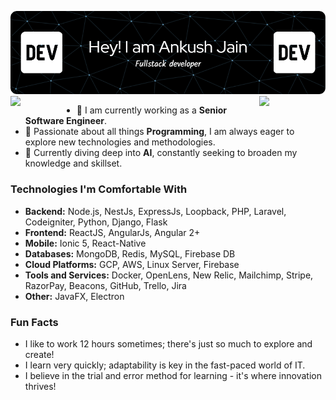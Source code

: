 ![logo](AnkushTechDev-github-header-image.png)
<img align="left" src="https://user-images.githubusercontent.com/65187002/144930161-2f783401-8d27-4fdf-a2f7-cc0ba32f1f1f.gif" width="21%" style="display:inline;"><img align="right" src="https://user-images.githubusercontent.com/65187002/144930161-2f783401-8d27-4fdf-a2f7-cc0ba32f1f1f.gif" width="21%" style="display:inline;">

- 🔭 I am currently working as a **Senior Software Engineer**.
- 🌱 Passionate about all things **Programming**, I am always eager to explore new technologies and methodologies.
- :seedling: Currently diving deep into **AI**, constantly seeking to broaden my knowledge and skillset.

### Technologies I'm Comfortable With
- **Backend:** Node.js, NestJs, ExpressJs, Loopback, PHP, Laravel, Codeigniter, Python, Django, Flask
- **Frontend:** ReactJS, AngularJs, Angular 2+
- **Mobile:** Ionic 5, React-Native
- **Databases:** MongoDB, Redis, MySQL, Firebase DB
- **Cloud Platforms:** GCP, AWS, Linux Server, Firebase
- **Tools and Services:** Docker, OpenLens, New Relic, Mailchimp, Stripe, RazorPay, Beacons, GitHub, Trello, Jira
- **Other:** JavaFX, Electron

### Fun Facts
- I like to work 12 hours sometimes; there's just so much to explore and create!
- I learn very quickly; adaptability is key in the fast-paced world of IT.
- I believe in the trial and error method for learning - it's where innovation thrives!
